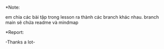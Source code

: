 \*Note:

em chia các bài tập trong lesson ra thành các branch khác nhau. branch main sẽ chứa readme và mindmap

\*Report:

-Thanks a lot-
